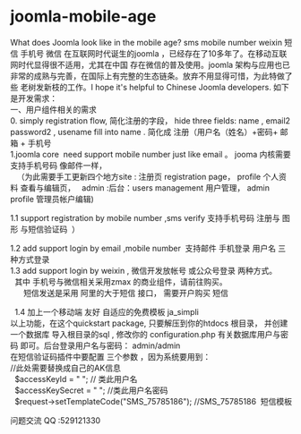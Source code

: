 # joomla-mobile-age
What does Joomla look like in the mobile age? sms  mobile number weixin  短信 手机号 微信
在互联网时代诞生的joomla ，已经存在了10多年了。在移动互联网时代显得很不适用，尤其在中国 存在微信的普及使用。joomla 架构与应用也已非常的成熟与完善，在国际上有完整的生态链条。放弃不用显得可惜，为此特做了些 老树发新枝的工作。I hope it's helpful to Chinese Joomla developers.
如下是开发需求：
<br>
一、用户组件相关的需求
<br>
0. simply registration flow, 简化注册的字段， hide three fields: name , email2  password2 , usename fill into  name .
    简化成 注册（用户名（姓名）+密码+ 邮箱  + 手机号 <br>
1.joomla core  need support mobile number just like email 。 jooma 内核需要支持手机号码 像邮件一样，<br>
    （为此需要手工更新四个地方site : 注册页 registration page， profile 个人资料 查看与编辑页，   admin :后台：users management 用户管理， admin profile  管理员帐户编辑)<br>
    
  1.1  support registration by mobile number ,sms verify 支持手机号码 注册与 图形 与短信验证码  ）<br>
  
  1.2  add support login  by email  ,mobile number  支持邮件 手机登录 用户名 三种方式登录<br>
  1.3 add support login by weixin  , 微信开发放帐号 或公众号登录 两种方式。<br>
       其中 手机号与微信相关采用zmax 的商业组件，请前往购买。<br>
       短信发送是采用 阿里的大于短信 接口， 需要开户购买 短信<br>
       
   1.4 加上一个移动端 友好 自适应的免费模板 ja_simpli<br>
以上功能，在这个quickstart package, 只要解压到你的htdocs 根目录， 并创建一个数据库 导入根目录的sql , 修改你的 configuration.php 有关数据库用户与密码 即可。后台登录用户名与密码： admin/admin<br>
在短信验证码插件中要配置 三个参数 ，因为系统要用到： <br>
 //此处需要替换成自己的AK信息 <br>
    $accessKeyId = " "; // 类此用户名<br>
   $accessKeySecret = " "; //类此用户名密码<br>
   $request->setTemplateCode("SMS_75785186");  //SMS_75785186  短信模板<br>

 问题交流 QQ :529121330
 
   
